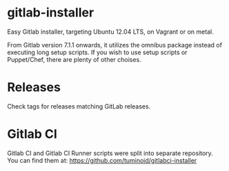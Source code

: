 gitlab-installer
================

Easy Gitlab installer, targeting Ubuntu 12.04 LTS, on Vagrant or on metal.

From Gitlab version 7.1.1 onwards, it utilizes the omnibus package instead of executing
long setup scripts. If you wish to use setup scripts or Puppet/Chef, there are plenty of
other choises.

Releases
========

Check tags for releases matching GitLab releases.


Gitlab CI
=========

Gitlab CI and Gitlab CI Runner scripts were split into separate repository. You can find them at:
https://github.com/tuminoid/gitlabci-installer

